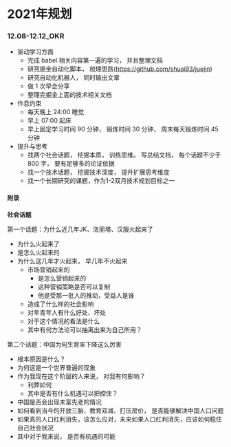 # 2021年规划

### 12.08-12.12_OKR

- 驱动学习方面
    - 完成 babel 相关内容第一遍的学习， 并且整理文档
    - 研究掘金自动化脚本， 梳理思路(https://github.com/shuai93/juejin)
    - 研究自动化机器人， 同时输出文章
    - 做 1 次早会分享
    - 整理完掘金上面的技术相关文档
- 作息约束
    - 每天晚上 24:00 睡觉
    - 早上 07:00 起床
    - 早上固定学习时间 90 分钟， 锻炼时间 30 分钟， 周末每天锻炼时间 45 分钟
- 提升与思考
    - 找两个社会话题， 挖掘本质， 训练思维。 写总结文档， 每个话题不少于 800 字， 要有足够多的论证依据
    - 找一个技术话题， 挖掘技术深度， 提升扩展思考维度
    - 找一个长期研究的课题，作为1-2双月技术规划目标之一

#### 附录

**社会话题**

第一个话题：为什么近几年JK、洛丽塔、汉服火起来了

- 为什么火起来了
- 是怎么火起来的
- 为什么这几年才火起来， 早几年不火起来
    - 市场营销起来的
        - 是怎么营销起来的
        - 这种营销策略是否可以复制
        - 他是受那一批人的推动，受益人是谁
    - 造成了什么样的社会影响
    - 对年青年人有什么好处、坏处
    - 对于这个情况的看法是什么
    - 其中有何方法论可以抽离出来为自己所用？


第二个话题：中国为何生育率下降这么厉害

- 根本原因是什么？
- 为何这是一个世界普遍的现象
- 作为我现在这个阶层的人来说， 对我有何影响？
    - 利弊如何
    - 其中是否有什么机遇可以把控住？
- 中国是否会出现未富先老的情况
- 如何看到当今的开放三胎、教育双减、打压房价， 是否能够解决中国人口问题
- 如果真的人口红利消失，该怎么应对，未来如果人口红利消失，应该如何稳住自己社会状况
- 其中对于我来说， 是否有机遇的可能
